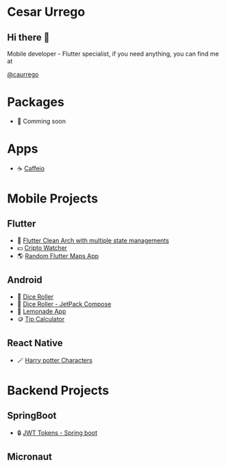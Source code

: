# Cesar Urrego

## Hi there 👋

Mobile developer - Flutter specialist, if you need anything, you can find me at

[@caurrego](https://twitter.com/caurregoz)

# Packages

- 🔭 Comming soon

# Apps

- :coffee: [Caffeio](https://github.com/curregoz/caffeio-app)

# Mobile Projects

## Flutter

- :broom: [Flutter Clean Arch with multiple state managements](https://github.com/curregoz/bloc-clean-arch)
- :dollar: [Cripto Watcher](https://github.com/curregoz/crypto_watcher)
- :earth_americas: [Random Flutter Maps App](https://github.com/curregoz/flutter-maps)

## Android

- 🎱 [Dice Roller](https://github.com/cesarurrego/dice-roller)
- 🎱 [Dice Roller - JetPack Compose](https://github.com/cesarurrego/dice-roller-compose)
- 🍋 [Lemonade App](https://github.com/cesarurrego/lemonade-app)
- 🪙 [Tip Calculator](https://github.com/cesarurrego/tip-calculator)

## React Native

- 🪄 [Harry potter Characters](https://github.com/cesarurrego/harry-potter-react-native)

# Backend Projects

## SpringBoot

- 🔒 [JWT Tokens - Spring boot](https://github.com/cesarurrego/kotlin-springboot-jwttokens)

## Micronaut
